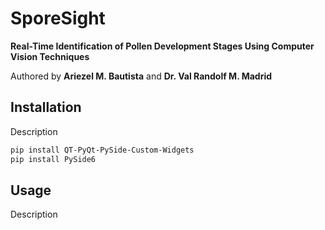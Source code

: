 # SporeSight 
**Real-Time Identification of Pollen Development Stages Using Computer Vision Techniques**  
  
Authored by **Ariezel M. Bautista** and **Dr. Val Randolf M. Madrid**

## Installation
Description
```bash
pip install QT-PyQt-PySide-Custom-Widgets
pip install PySide6

```

## Usage
Description
```python

```



